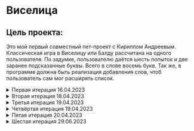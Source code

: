 # Виселица
## Цель проекта:
Это мой первый совместный пет-проект с Кириллом Андреевым. Классическая игра в Виселицу или Балду рассчитана на одного пользователя.
По задумке, пользователю даётся шесть попыток и две заранее подсказанные буквы. Всего в слове восемь букв.
Так же, в программе должна быть реализация добавления слов, чтоб пользователь сам мог расширять список.

<details> 
<summary> Первая итерация 16.04.2023 </summary>

* класс Manager должен отвечать за добавление слова в HashMap, где ключ - слово в формате String, а значения - буквы слова в формате Character. Так же, он должен считывать отдельный файл в формате txt, в котором хранятся правила игры.
* класс Game реализует полный цикл игры
* в классе Main реализована печать меню и считывание команд пользователя

</details>

<details> 
<summary> Вторая итерация 18.04.2023 </summary>

* перевёл все комментарии и взаимодействие с пользователем на русский язык во всех классах
* добавил в resources новый файл со словами для игры
* добавил в класс Manager метод для считывания слов из файла и их сохранения в HashMap

</details>

<details> 
<summary> Третья итерация 19.04.2023 </summary>

* добавлен класс Hangman с методами printHangman(N)Try() для печати попыток пользователя угадать букву

</details>

<details> 
<summary> Четвёртая итерация 19.04.2023 </summary>

* заменена HashMap на List для более удобного получения слова
* в классе Game добавлен метод guessingALetter() для реализации игры
* обновлено добавление пользователем слова в список (теперь слово добавляется не в список внутри программы, а в отдельный файл формата txt)

</details>

<details> 
<summary> Пятая итерация 20.04.2023 </summary>

* добавлена возможность прослушивания музыки в классе Main
* реализован класс Game
* исправлены комментарии и код для более читабельного формата

</details>

<details> 
<summary> Шестая итерация 29.06.2023 </summary>

* обновил реализацию печати случайной буквы в классе Game, теперь печатается случайная буква, а не под определённым индексом
* обновил файл README.md

</details>